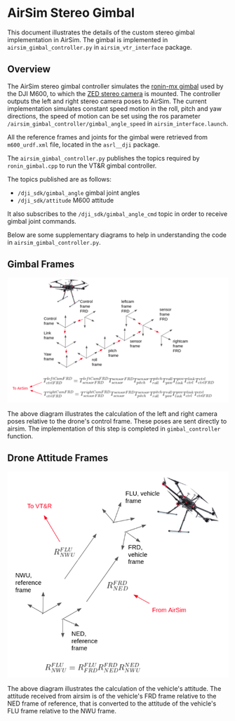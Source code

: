 # AirSim Stereo Gimbal

This document illustrates the details of the custom stereo gimbal implementation in AirSim. The gimbal is implemented in `airsim_gimbal_controller.py` in `airsim_vtr_interface` package.


## Overview

The AirSim stereo gimbal controller simulates the [ronin-mx gimbal](https://www.dji.com/ca/ronin-mx) used by the DJI M600, to which the [ZED stereo camera](https://www.stereolabs.com/zed/) is mounted. The controller outputs the left and right stereo camera poses to AirSim. The current implementation simulates constant speed motion in the roll, pitch and yaw directions, the speed of motion can be set using the ros parameter `/airsim_gimbal_controller/gimbal_angle_speed` in `airsim_interface.launch`. 

All the reference frames and joints for the gimbal were retrieved from `m600_urdf.xml` file, located in the `asrl__dji` package. 

The `airsim_gimbal_controller.py` publishes the topics required by `ronin_gimbal.cpp` to run the VT&R gimbal controller. 

The topics published are as follows:

* `/dji_sdk/gimbal_angle` gimbal joint angles
* `/dji_sdk/attitude` M600 attitude

It also subscribes to the `/dji_sdk/gimbal_angle_cmd` topic in order to receive gimbal joint commands.

Below are some supplementary diagrams to help in understanding the code in `airsim_gimbal_controller.py`. 

## Gimbal Frames

![Schematic of the required reference frames required for calculating stereo pair poses](./pics/Gimbal_Links.png) 

The above diagram illustrates the calculation of the left and right camera poses relative to the drone's control frame. These poses are sent directly to airsim. The implementation of this step is completed in `gimbal_controller` function.

## Drone Attitude Frames

![Schematic of the required reference frames for calculating vehicle attitude](./pics/Attitude_Transform.png)

The above diagram illustrates the calculation of the vehicle's attitude. The attitude received from airsim is of the vehicle's FRD frame relative to the NED frame of reference, that is converted to the attitude of the vehicle's FLU frame relative to the NWU frame. 

